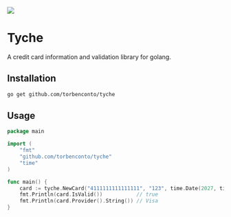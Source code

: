 ![](assets/DALL·E%202024-02-19%2021.57.30%20-%20a%2019th%20century%20oil%20painting%20of%20the%20greek%20figure%20tyche.png)
# Tyche
A credit card information and validation library for golang.

## Installation
```bash
go get github.com/torbenconto/tyche
```

## Usage

```go
package main

import (
	"fmt"
	"github.com/torbenconto/tyche"
	"time"
)

func main() {
	card := tyche.NewCard("4111111111111111", "123", time.Date(2027, time.January, 1, 0, 0, 0, 0, time.UTC))
	fmt.Println(card.IsValid())           // true
	fmt.Println(card.Provider().String()) // Visa
}
```
